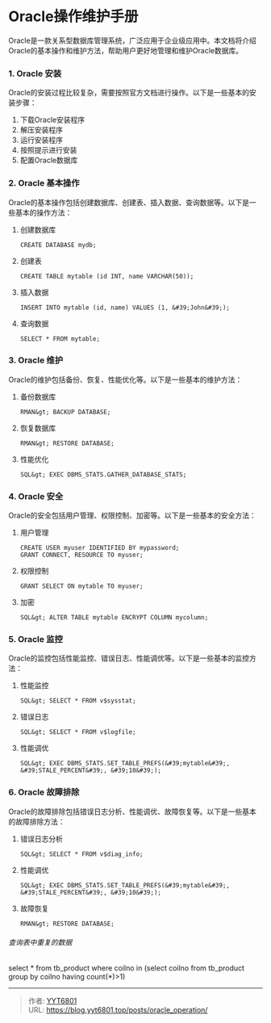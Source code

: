 # Oracle操作维护手册


Oracle是一款关系型数据库管理系统，广泛应用于企业级应用中。本文档将介绍Oracle的基本操作和维护方法，帮助用户更好地管理和维护Oracle数据库。

### 1. Oracle 安装
Oracle的安装过程比较复杂，需要按照官方文档进行操作。以下是一些基本的安装步骤：

1. 下载Oracle安装程序
2. 解压安装程序
3. 运行安装程序
4. 按照提示进行安装
5. 配置Oracle数据库

### 2. Oracle 基本操作
Oracle的基本操作包括创建数据库、创建表、插入数据、查询数据等。以下是一些基本的操作方法：

1. 创建数据库
   ```
   CREATE DATABASE mydb;
   ```

2. 创建表
   ```
   CREATE TABLE mytable (id INT, name VARCHAR(50));
   ```

3. 插入数据
   ```
   INSERT INTO mytable (id, name) VALUES (1, &#39;John&#39;);
   ```

4. 查询数据
   ```
   SELECT * FROM mytable;
   ```

### 3. Oracle 维护
Oracle的维护包括备份、恢复、性能优化等。以下是一些基本的维护方法：

1. 备份数据库
   ```
   RMAN&gt; BACKUP DATABASE;
   ```

2. 恢复数据库
   ```
   RMAN&gt; RESTORE DATABASE;
   ```

3. 性能优化
   ```
   SQL&gt; EXEC DBMS_STATS.GATHER_DATABASE_STATS;
   ```

### 4. Oracle 安全
Oracle的安全包括用户管理、权限控制、加密等。以下是一些基本的安全方法：

1. 用户管理
   ```
   CREATE USER myuser IDENTIFIED BY mypassword;
   GRANT CONNECT, RESOURCE TO myuser;
   ```

2. 权限控制
   ```
   GRANT SELECT ON mytable TO myuser;
   ```

3. 加密
   ```
   SQL&gt; ALTER TABLE mytable ENCRYPT COLUMN mycolumn;
   ```

### 5. Oracle 监控
Oracle的监控包括性能监控、错误日志、性能调优等。以下是一些基本的监控方法：

1. 性能监控
   ```
   SQL&gt; SELECT * FROM v$sysstat;
   ```

2. 错误日志
   ```
   SQL&gt; SELECT * FROM v$logfile;
   ```

3. 性能调优
   ```
   SQL&gt; EXEC DBMS_STATS.SET_TABLE_PREFS(&#39;mytable&#39;, &#39;STALE_PERCENT&#39;, &#39;10&#39;);
   ```

### 6. Oracle 故障排除
Oracle的故障排除包括错误日志分析、性能调优、故障恢复等。以下是一些基本的故障排除方法：

1. 错误日志分析
   ```
   SQL&gt; SELECT * FROM v$diag_info;
   ```

2. 性能调优
   ```
   SQL&gt; EXEC DBMS_STATS.SET_TABLE_PREFS(&#39;mytable&#39;, &#39;STALE_PERCENT&#39;, &#39;10&#39;);
   ```

3. 故障恢复
   ```
   RMAN&gt; RESTORE DATABASE;
   ```
   
###### 查询表中重复的数据
select * from tb_product where coilno in (select coilno from tb_product group by coilno having count(*)&gt;1) 

---

> 作者: [YYT6801](https://blog.yyt6801.top/)  
> URL: https://blog.yyt6801.top/posts/oracle_operation/  

